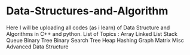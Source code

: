 # Data-Structures-and-Algorithm
Here I will be uploading all codes (as i learn) of Data Structure and Algorithms in C++ and python.
List of Topics : 
Array
Linked List
Stack
Queue
Binary Tree
Binary Search Tree
Heap
Hashing
Graph
Matrix
Misc
Advanced Data Structure
